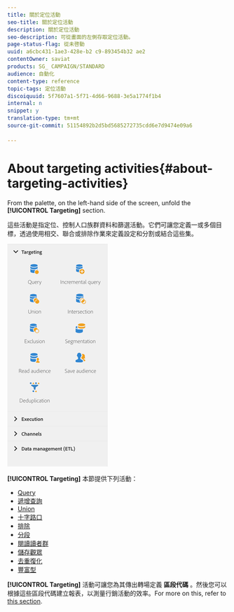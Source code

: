 ```yaml
---
title: 關於定位活動
seo-title: 關於定位活動
description: 關於定位活動
seo-description: 可從畫面的左側存取定位活動。
page-status-flag: 從未啓動
uuid: a6cbc431-1ae3-428e-b2 c9-893454b32 ae2
contentOwner: saviat
products: SG_ CAMPAIGN/STANDARD
audience: 自動化
content-type: reference
topic-tags: 定位活動
discoiquuid: 5f7607a1-5f71-4d66-9688-3e5a1774f1b4
internal: n
snippet: y
translation-type: tm+mt
source-git-commit: 51154892b2d5bd5685272735cdd6e7d9474e09a6

---
```



# About targeting activities{#about-targeting-activities}

From the palette, on the left-hand side of the screen, unfold the **[!UICONTROL Targeting]** section.

這些活動是指定位、控制人口族群資料和篩選活動。它們可讓您定義一或多個目標，透過使用相交、聯合或排除作業來定義設定和分割或結合這些集。

![](assets/wkf_targeting_activities.png)

**[!UICONTROL Targeting]** 本節提供下列活動：

* [Query](../../automating/using/query.md)
* [遞增查詢](../../automating/using/incremental-query.md)
* [Union](../../automating/using/union.md)
* [十字路口](../../automating/using/intersection.md)
* [排除](../../automating/using/exclusion.md)
* [分段](../../automating/using/segmentation.md)
* [閱讀讀者群](../../automating/using/read-audience.md)
* [儲存觀眾](../../automating/using/save-audience.md)
* [去重復化](../../automating/using/deduplication.md)
* [豐富型](../../automating/using/enrichment.md)

**[!UICONTROL Targeting]** 活動可讓您為其傳出轉場定義 **區段代碼** 。然後您可以根據這些區段代碼建立報表，以測量行銷活動的效率。For more on this, refer to [this section](../../reporting/using/creating-a-report-workflow-segment.md).
